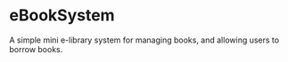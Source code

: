# eBookSystem
A simple mini e-library system for managing books, and allowing users to borrow books.
